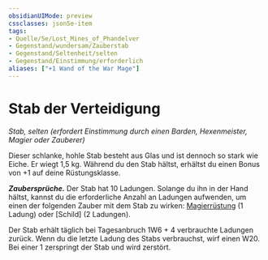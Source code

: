 ```yaml
---
obsidianUIMode: preview
cssclasses: json5e-item
tags:
- Quelle/5e/Lost_Mines_of_Phandelver
- Gegenstand/wundersam/Zauberstab
- Gegenstand/Seltenheit/selten
- Gegenstand/Einstimmung/erforderlich
aliases: ["+1 Wand of the War Mage"]
---
```

# Stab der Verteidigung
*Stab, selten (erfordert Einstimmung durch einen Barden, Hexenmeister, Magier oder Zauberer)*

Dieser schlanke, hohle Stab besteht aus Glas und ist dennoch so stark wie Eiche. Er wiegt 1,5 kg. Während du den Stab hältst, erhältst du einen Bonus von +1 auf deine Rüstungsklasse.

**_Zaubersprüche._** Der Stab hat 10 Ladungen. Solange du ihn in der Hand hältst, kannst du die erforderliche Anzahl an Ladungen aufwenden, um einen der folgenden Zauber mit dem Stab zu wirken: [Magierrüstung](../../../05%20-%20Wikipedia/Wikipedia%20der%20Vergessenen%20Reiche/Kompendium/Zauber/Magierrüstung.md) (1 Ladung) oder [Schild] (2 Ladungen).

Der Stab erhält täglich bei Tagesanbruch 1W6 + 4 verbrauchte Ladungen zurück. Wenn du die letzte Ladung des Stabs verbrauchst, wirf einen W20. Bei einer 1 zerspringt der Stab und wird zerstört.